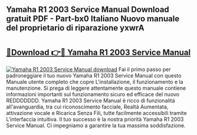 ## Yamaha R1 2003 Service Manual Download gratuit PDF - Part-bx0 Italiano Nuovo manuale del proprietario di riparazione yxwrA

# <h2><a href="http://dfgvame.blite.top/?on=Yamaha+R1+2003+Service+Manual">🔗Download 👉🔴 Yamaha R1 2003 Service Manual</a></h2>

[![Yamaha R1 2003 Service Manual download](https://i.imgur.com/lujVjoI.png)](http://dfgvame.blite.top/?on=Yamaha+R1+2003+Service+Manual)
Fai il primo passo per padroneggiare il tuo nuovo Yamaha R1 2003 Service Manual con questo Manuale utente completo che copre L'installazione, il funzionamento e la manutenzione. Si prega di leggere attentamente questo manuale contiene informazioni importanti sul funzionamento sicuro ed efficace del nuovo REDDDDDDD. Yamaha R1 2003 Service Manual è ricco di funzionalità all'avanguardia, tra cui riconoscimento facciale, Realtà Aumentata, attivazione vocale e Ricarica Senza Fili, tutte facilmente accessibili tramite L'interfaccia intuitiva. Il tuo successo è la nostra priorità Yamaha R1 2003 Service Manual. Ci impegniamo a garantire la tua massima soddisfazione.
